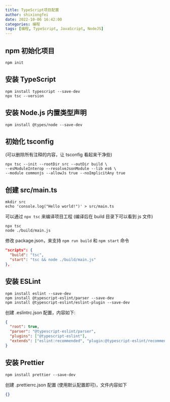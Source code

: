 ```yaml
---
title: TypeScript项目配置
author: shixiongfei
date: 2022-10-06 16:42:00
categories: 编程
tags: [编程, TypeScript, JavaScript, NodeJS]
---
```


## npm 初始化项目

```shell
npm init
```

## 安装 TypeScript

```shell
npm install typescript --save-dev
npx tsc --version
```

## 安装 Node.js 内置类型声明

```shell
npm install @types/node --save-dev
```

## 初始化 tsconfig 

(可以删除所有注释的内容，让 tsconfig 看起来干净些)

```shell
npx tsc --init --rootDir src --outDir build \
--esModuleInterop --resolveJsonModule --lib es6 \
--module commonjs --allowJs true --noImplicitAny true
```

## 创建 src/main.ts

```shell
mkdir src
echo 'console.log("Hello world!")' > src/main.ts
```

可以通过 `npx tsc` 来编译项目工程 (编译后在 build 目录下可以看到 js 文件)

```shell
npx tsc
node ./build/main.js
```

修改 package.json，来支持 `npm run build` 和 `npm start` 命令

```json
"scripts": {
  "build": "tsc",
  "start": "tsc && node ./build/main.js"
},
```

## 安装 ESLint

```shell
npm install eslint --save-dev
npm install @typescript-eslint/parser --save-dev
npm install @typescript-eslint/eslint-plugin --save-dev
```

创建 .eslintrc.json 配置，内容如下:

```json
{
  "root": true,
  "parser": "@typescript-eslint/parser",
  "plugins": ["@typescript-eslint"],
  "extends": ["eslint:recommended", "plugin:@typescript-eslint/recommended"]
}
```

## 安装 Prettier

```shell
npm install prettier --save-dev
```

创建 .prettierrc.json 配置 (使用默认配置即可)，文件内容如下

```json
{}
```
